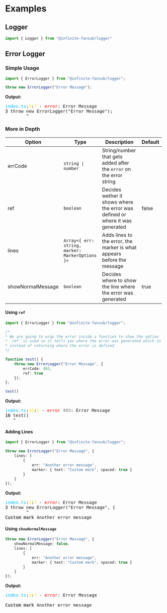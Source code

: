 # Examples

## Logger

```ts
import { Logger } from "@infinite-fansub/logger"
```

## Error Logger

### Simple Usage

```ts
import { ErrorLogger } from "@infinite-fansub/logger";

throw new ErrorLogger("Error Message");
```

**Output:**

<pre>
<span style=color:#00B9FF>index.ts</span>:<span style=color:#FFE000>3</span>:<span style=color:#FFE000>7</span> - <span style=color:#FF0000>error</span>: Error Message
<span style=background-color:#F5F5F5;color:#000000>3</span> throw new ErrorLogger("Error Message");
        ^
</pre>

### More in Depth

| Option            | Type                                            | Description                                                                   | Default |
| ----------------- | ----------------------------------------------- | ----------------------------------------------------------------------------- | ------- |
| errCode           | `string \| number`                              | String/number that gets added after the `error` on the error string           |         |
| ref               | `boolean`                                       | Decides wether it shows where the error was defined or where it was generated | false   |
| lines             | `Array<{ err: string, marker: MarkerOptions }>` | Adds lines to the error, the marker is what appears before the message        |         |
| showNormalMessage | `boolean`                                       | Decides where to show the line where the error was generated                  | true    |


#### Using `ref`

```ts
import { ErrorLogger } from "@infinite-fansub/logger";

/*
* We are going to wrap the error inside a function to show the option `ref`,
* `ref` is used so it tells you where the error was generated which in this case will be the function call
* instead of returning where the error is defined
*/

function test() {
    throw new ErrorLogger("Error Message", {
        errCode: 403,
        ref: true
    });
};

test()
```

**Output:**

<pre>
<span style=color:#00B9FF>index.ts</span>:<span style=color:#FFE000>16</span>:<span style=color:#FFE000>1</span> - <span style=color:#FF0000>error</span> <span style=color:#767676>403</span>: Error Message
<span style=background-color:#F5F5F5;color:#000000>16</span> test()
   ^
</pre>

#### Adding Lines

```ts
import { ErrorLogger } from "@infinite-fansub/logger";

throw new ErrorLogger("Error Message", {
    lines: [
        {
            err: "Another error message",
            marker: { text: "Custom mark", spaced: true }
        }
    ]
});
```

**Output:**

<pre>
<span style=color:#00B9FF>index.ts</span>:<span style=color:#FFE000>3</span>:<span style=color:#FFE000>7</span> - <span style=color:#FF0000>error</span>: Error Message
<span style=background-color:#F5F5F5;color:#000000>3</span> throw new ErrorLogger("Error Message", {
        ^
<span style=background-color:#F5F5F5;color:#000000>Custom mark</span> Another error message
</pre>

#### Using `showNormalMessage`

```ts
throw new ErrorLogger("Error Message", {
    showNormalMessage: false,
    lines: [
        {
            err: "Another error message",
            marker: { text: "Custom mark", spaced: true }
        }
    ]
});
```

**Output:**

<pre>
<span style=color:#00B9FF>index.ts</span>:<span style=color:#FFE000>3</span>:<span style=color:#FFE000>7</span> - <span style=color:#FF0000>error</span>: Error Message

<span style=background-color:#F5F5F5;color:#000000>Custom mark</span> Another error message
</pre>